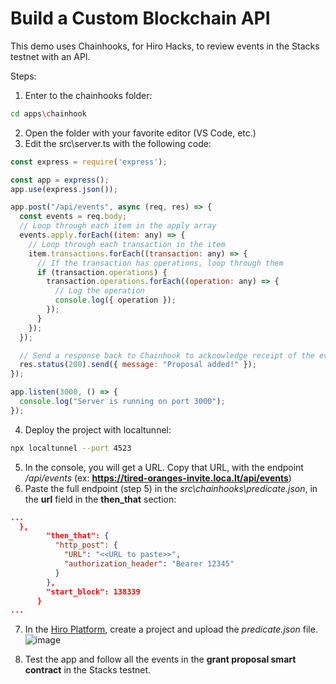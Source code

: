 # Build a Custom Blockchain API

This demo uses Chainhooks, for Hiro Hacks, to review events in the Stacks testnet with an API.

Steps:

1. Enter to the chainhooks folder:
```sh
cd apps\chainhook
```

2. Open the folder with your favorite editor (VS Code, etc.)
3. Edit the src\server.ts with the following code:
```js
const express = require('express');

const app = express();
app.use(express.json());

app.post("/api/events", async (req, res) => {
  const events = req.body;
  // Loop through each item in the apply array
  events.apply.forEach((item: any) => {
    // Loop through each transaction in the item
    item.transactions.forEach((transaction: any) => {
      // If the transaction has operations, loop through them
      if (transaction.operations) {
        transaction.operations.forEach((operation: any) => {
          // Log the operation
          console.log({ operation });
        });
      }
    });
  });

  // Send a response back to Chainhook to acknowledge receipt of the event
  res.status(200).send({ message: "Proposal added!" });
});

app.listen(3000, () => {
  console.log("Server is running on port 3000");
});
```

4. Deploy the project with localtunnel:
```sh
npx localtunnel --port 4523
```

5. In the console, you will get a URL. Copy that URL, with the endpoint _/api/events_ (ex: **https://tired-oranges-invite.loca.lt/api/events**)
6. Paste the full endpoint (step 5) in the _src\chainhooks\predicate.json_, in the **url** field in the **then_that** section:
```json
...
  },
        "then_that": {
          "http_post": {
            "URL": "<<URL to paste>>",
            "authorization_header": "Bearer 12345"
          }
        },
        "start_block": 138339
      }
...
```

7. In the [Hiro Platform](https://platform.hiro.so/), create a project and upload the _predicate.json_ file.
![image](https://github.com/nescampos/hiro_custom_api/assets/7274106/6570caf8-35bd-46f0-a96a-e540895abfae)

9. Test the app and follow all the events in the **grant proposal smart contract** in the Stacks testnet.
